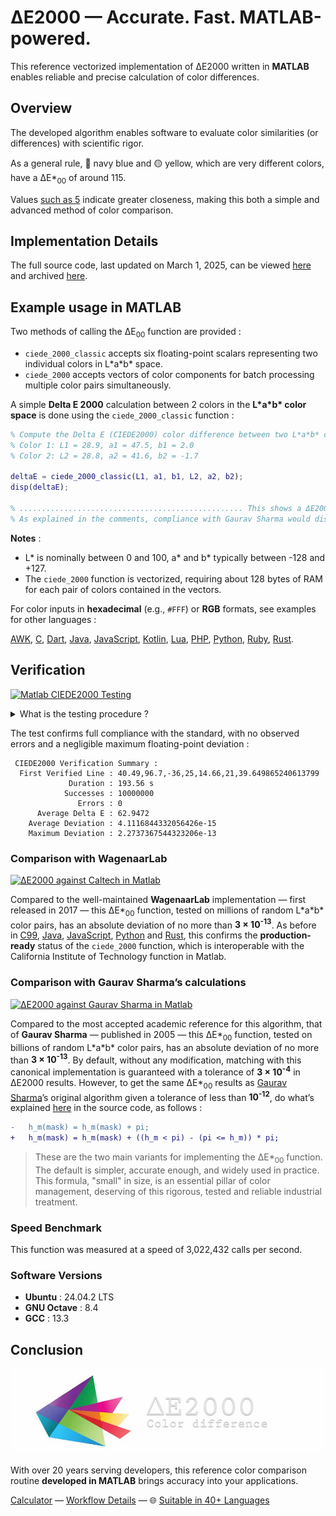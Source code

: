 # ΔE2000 — Accurate. Fast. MATLAB-powered.

This reference vectorized implementation of ΔE2000 written in **MATLAB** enables reliable and precise calculation of color differences.

## Overview

The developed algorithm enables software to evaluate color similarities (or differences) with scientific rigor.

As a general rule, 🔵 navy blue and 🟡 yellow, which are very different colors, have a ΔE\*<sub>00</sub> of around 115.

Values [such as 5](https://michel-leonard.github.io/ciede2000-color-matching/de2000-rgb-pairs.html?seq=50&delta-e=5) indicate greater closeness, making this both a simple and advanced method of color comparison.

## Implementation Details

The full source code, last updated on March 1, 2025, can be viewed [here](../../ciede-2000.m#L12) and archived [here](https://web.archive.org/https://raw.githubusercontent.com/michel-leonard/ciede2000-color-matching/refs/heads/main/ciede-2000.m).


## Example usage in MATLAB

Two methods of calling the ΔE<sub>00</sub> function are provided :
- `ciede_2000_classic` accepts six floating-point scalars representing two individual colors in L\*a\*b\* space.
- `ciede_2000` accepts vectors of color components for batch processing multiple color pairs simultaneously.

A simple **Delta E 2000** calculation between 2 colors in the **L\*a\*b\* color space** is done using the `ciede_2000_classic` function :

```matlab
% Compute the Delta E (CIEDE2000) color difference between two L*a*b* colors in MATLAB
% Color 1: L1 = 28.9, a1 = 47.5, b1 = 2.0
% Color 2: L2 = 28.8, a2 = 41.6, b2 = -1.7

deltaE = ciede_2000_classic(L1, a1, b1, L2, a2, b2);
disp(deltaE);

% .................................................. This shows a ΔE2000 of 2.7749016764
% As explained in the comments, compliance with Gaurav Sharma would display 2.7749152801
```

**Notes** :
- L\* is nominally between 0 and 100, a\* and b\* typically between -128 and +127.
- The `ciede_2000` function is vectorized, requiring about 128 bytes of RAM for each pair of colors contained in the vectors.

For color inputs in **hexadecimal** (e.g., `#FFF`) or **RGB** formats, see examples for other languages :

[AWK](../awk#-flexibility), [C](../c#δe2000--accurate-fast-c-powered), [Dart](../dart#δe2000--accurate-fast-dart-powered), [Java](../java#δe2000--accurate-fast-java-powered), [JavaScript](../js#-flexibility), [Kotlin](../kt#δe2000--accurate-fast-kotlin-powered), [Lua](../lua#-flexibility), [PHP](../php#δe2000--accurate-fast-php-powered), [Python](../py#δe2000--accurate-fast-python-powered), [Ruby](../rb#δe2000--accurate-fast-ruby-powered), [Rust](../rs#δe2000--accurate-fast-rust-powered).

## Verification

[![Matlab CIEDE2000 Testing](https://github.com/michel-leonard/ciede2000-color-matching/actions/workflows/test-m.yml/badge.svg)](https://github.com/michel-leonard/ciede2000-color-matching/actions/workflows/test-m.yml)

<details>
<summary>What is the testing procedure ?</summary>

The [ciede-2000-driver.c](../c/ciede-2000-driver.c) program generates color pairs, and checks the **CIE2000** color differences **measured by Matlab**, like this :

1. `command -v octave > /dev/null || { sudo apt-get update && sudo apt-get install octave ; }`
2. `command -v gcc > /dev/null || { sudo apt-get update && sudo apt-get install gcc ; }`
3. `cp -p tests/m/ciede-2000-driver.m main.m`
4. `gcc -std=c99 -Wall -pedantic -O2 -g tests/c/ciede-2000-driver.c -o ciede-2000-driver -lm`
5. `./ciede-2000-driver --generate 10000000 --output-file test-cases.csv`
6. `octave --quiet --eval 'main("test-cases.csv")'  | ./ciede-2000-driver`

Where the main files involved are [ciede-2000-driver.m](ciede-2000-driver.m#L12) for calculations and [test-m.yml](../../.github/workflows/test-m.yml) for automation.
</details>

The test confirms full compliance with the standard, with no observed errors and a negligible maximum floating-point deviation :

```
 CIEDE2000 Verification Summary :
  First Verified Line : 40.49,96.7,-36,25,14.66,21,39.649865240613799
             Duration : 193.56 s
            Successes : 10000000
               Errors : 0
      Average Delta E : 62.9472
    Average Deviation : 4.1116844332056426e-15
    Maximum Deviation : 2.2737367544323206e-13
```

### Comparison with WagenaarLab

[![ΔE2000 against Caltech in Matlab](https://github.com/michel-leonard/ciede2000-color-matching/actions/workflows/vs-caltech.yml/badge.svg)](https://github.com/michel-leonard/ciede2000-color-matching/actions/workflows/vs-caltech.yml)

Compared to the well-maintained **WagenaarLab** implementation — first released in 2017 — this ΔE\*<sub>00</sub> function, tested on millions of random L\*a\*b\* color pairs, has an absolute deviation of no more than **3 × 10<sup>-13</sup>**. As before in [C99](../c#comparison-with-the-vmaf-c99-library), [Java](../java#comparison-with-the-openimaj), [JavaScript](../js#comparison-with-the-npmchroma-js-library), [Python](../py#comparison-with-the-python-colormath-library) and  [Rust](../rs#comparison-with-the-palette-library), this confirms the **production-ready** status of the `ciede_2000` function, which is interoperable with the California Institute of Technology function in Matlab.

### Comparison with Gaurav Sharma’s calculations

[![ΔE2000 against Gaurav Sharma in Matlab](https://github.com/michel-leonard/ciede2000-color-matching/actions/workflows/vs-sharma.yml/badge.svg)](https://github.com/michel-leonard/ciede2000-color-matching/actions/workflows/vs-sharma.yml)

Compared to the most accepted academic reference for this algorithm, that of **Gaurav Sharma** — published in 2005 — this ΔE\*<sub>00</sub> function, tested on billions of random L\*a\*b\* color pairs, has an absolute deviation of no more than **3 × 10<sup>-13</sup>**. By default, without any modification, matching with this canonical implementation is guaranteed with a tolerance of **3 × 10<sup>-4</sup>** in ΔE2000 results. However, to get the same ΔE\*<sub>00</sub> results as [Gaurav Sharma](https://hajim.rochester.edu/ece/sites/gsharma/ciede2000)’s original algorithm given a tolerance of less than **10<sup>-12</sup>**, do what’s explained [here](../../ciede-2000.m#L45) in the source code, as follows :

```diff
-	h_m(mask) = h_m(mask) + pi;
+	h_m(mask) = h_m(mask) + ((h_m < pi) - (pi <= h_m)) * pi;
```

> These are the two main variants for implementing the ΔE\*<sub>00</sub> function. The default is simpler, accurate enough, and widely used in practice. This formula, "small" in size, is an essential pillar of color management, deserving of this rigorous, tested and reliable industrial treatment.

### Speed Benchmark

This function was measured at a speed of 3,022,432 calls per second.

### Software Versions

- **Ubuntu** : 24.04.2 LTS
- **GNU Octave** : 8.4
- **GCC** : 13.3

## Conclusion

![The ΔE*00 equation is very effective at predicting perceived color differences](https://github.com/michel-leonard/ciede2000-color-matching/raw/main/docs/assets/images/logo.jpg)

With over 20 years serving developers, this reference color comparison routine **developed in MATLAB** brings accuracy into your applications.

[Calculator](https://michel-leonard.github.io/ciede2000-color-matching/lab-color-calculator.html?L1=33&a1=6.1&b1=8.2&L2=15.2&a2=41.3&b2=-54.5) — [Workflow Details](../../.github/workflows#workflow-details) — 🌐 [Suitable in 40+ Languages](../../#implementations)

